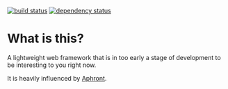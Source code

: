 [![build status](https://secure.travis-ci.org/fredemmott/sidewalk.png)](http://travis-ci.org/fredemmott/sidewalk) [![dependency status](https://gemnasium.com/fredemmott/sidewalk.png)](https://gemnasium.com/fredemmott/sidewalk)

What is this?
=============

A lightweight web framework that is in too early a stage of development to
be interesting to you right now.

It is heavily influenced by
[Aphront](https://github.com/facebook/phabricator/tree/master/src/aphront).
